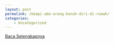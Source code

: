 ```yaml
---
layout: post
permalink: /mimpi-ada-orang-bunuh-diri-di-rumah/
categories:
    - Uncategorized
---
```


[Baca Selengkapnya](/09)
